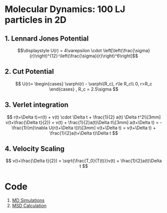 
# Molecular Dynamics: 100 LJ particles in 2D

## 1. Lennard Jones Potential

$$\displaystyle U(r) = 4\varepsilon \cdot \left[\left(\frac{\sigma}{r}\right)^{12}-\left(\frac{\sigma}{r}\right)^6\right]$$

## 2. Cut Potential

$$
U(r)=
\begin{cases}
\varphi(r) - \varphi(R_c), r\le R_c\\
0, r>R_c
\end{cases}
, R_c = 2.5\sigma
$$

## 3. Verlet integration

$$
r(t+\Delta t)=r(t) + v(t) \cdot \Delta t + \frac{1}{2} a(t) \Delta t^2\\[3mm]
v(t+\frac{\Delta t}{2}) = v(t) + \frac{1}{2}a(t)\Delta t\\[3mm]
a(t+\Delta t) = -\frac{1}{m}\nabla U(r(t+\Delta t))\\[3mm]
v(t+\Delta t) = v(t+\Delta t) + \frac{1}{2}a(t+\Delta t)\Delta t
$$

## 4. Velocity Scaling

$$
v(t+\frac{\Delta t}{2}) = \sqrt{\frac{T_0}{T(t)}}v(t) + \frac{1}{2}a(t)\Delta t
$$

# Code

1. [MD Simulations](MD.py)
2. [MSD Calculation](MD.ipynb)